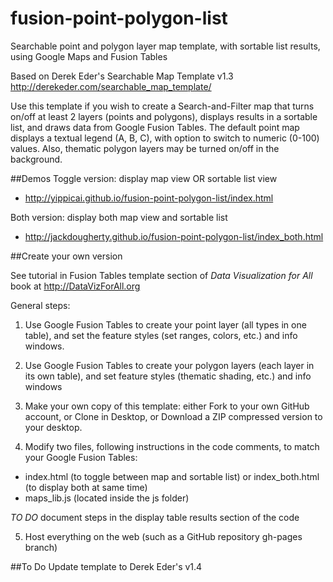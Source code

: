 fusion-point-polygon-list
========================
Searchable point and polygon layer map template, with sortable list results, using Google Maps and Fusion Tables

Based on Derek Eder's Searchable Map Template v1.3 http://derekeder.com/searchable_map_template/

Use this template if you wish to create a Search-and-Filter map that turns on/off at least 2 layers (points and polygons), displays results in a sortable list, and draws data from Google Fusion Tables. The default point map displays a textual legend (A, B, C), with option to switch to numeric (0-100) values. Also, thematic polygon layers may be turned on/off in the background.

##Demos
Toggle version: display map view OR sortable list view
- http://yippicai.github.io/fusion-point-polygon-list/index.html

Both version: display both map view and sortable list
- http://jackdougherty.github.io/fusion-point-polygon-list/index_both.html

##Create your own version

See tutorial in Fusion Tables template section of *Data Visualization for All* book at http://DataVizForAll.org

General steps:

1) Use Google Fusion Tables to create your point layer (all types in one table), and set the feature styles (set ranges, colors, etc.) and info windows.

2) Use Google Fusion Tables to create your polygon layers (each layer in its own table), and set feature styles (thematic shading, etc.) and info windows

3) Make your own copy of this template: either Fork to your own GitHub account, or Clone in Desktop, or Download a ZIP compressed version to your desktop.

4) Modify two files, following instructions in the code comments, to match your Google Fusion Tables:

- index.html (to toggle between map and sortable list) or index_both.html (to display both at same time)
- maps_lib.js (located inside the js folder)

*TO DO* document steps in the display table results section of the code

5) Host everything on the web (such as a GitHub repository gh-pages branch)


##To Do
Update template to Derek Eder's v1.4
